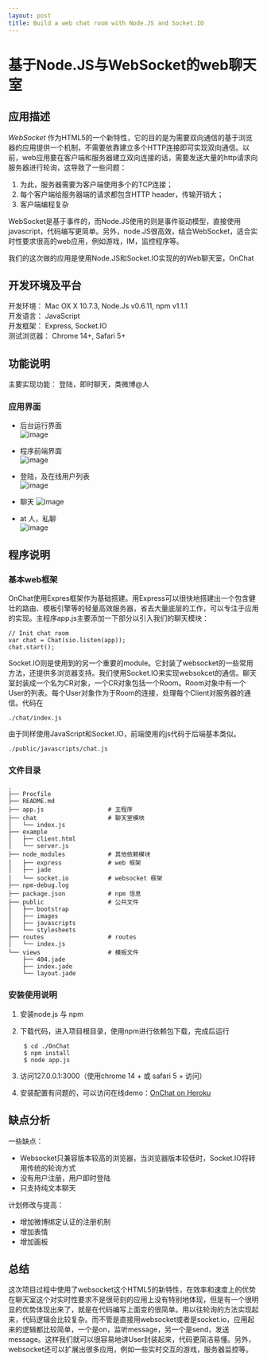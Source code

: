 ```yaml
---
layout: post
title: Build a web chat room with Node.JS and Socket.IO
---
```


# 基于Node.JS与WebSocket的web聊天室 #
## 应用描述 ##

*WebSocket* 作为HTML5的一个新特性，它的目的是为需要双向通信的基于浏览器的应用提供一个机制，不需要依靠建立多个HTTP连接即可实现双向通信。以前，web应用要在客户端和服务器建立双向连接的话，需要发送大量的http请求向服务器进行轮询，这导致了一些问题：

1. 为此，服务器需要为客户端使用多个的TCP连接；
2. 每个客户端给服务器端的请求都包含HTTP header，传输开销大；
3. 客户端编程复杂

WebSocket是基于事件的，而Node.JS使用的则是事件驱动模型，直接使用javascript，代码编写更简单。另外，node.JS很高效，结合WebSocket，适合实时性要求很高的web应用，例如游戏，IM，监控程序等。

我们的这次做的应用是使用Node.JS和Socket.IO实现的的Web聊天室，OnChat

## 开发环境及平台 ##
开发环境： Mac OX X 10.7.3, Node.Js v0.6.11, npm v1.1.1  
开发语言： JavaScript   
开发框架： Express, Socket.IO   
测试浏览器： Chrome 14+, Safari 5+

## 功能说明 ##
主要实现功能： 登陆，即时聊天，类微博@人

### 应用界面 ###

* 后台运行界面    
	![image](https://github.com/naiteluo/Images/raw/master/snip/onchat1.png)

* 程序前端界面   
	![image](https://github.com/naiteluo/Images/raw/master/snip/onchat2.png)

* 登陆，及在线用户列表     
	![image](https://github.com/naiteluo/Images/raw/master/snip/onchat3.png)

* 聊天
	![image](https://github.com/naiteluo/Images/raw/master/snip/onchat4.png)

* at 人，私聊    
	![image](https://github.com/naiteluo/Images/raw/master/snip/onchat5.png)


## 程序说明 ##
### 基本web框架 ###
OnChat使用Expres框架作为基础搭建。用Express可以很快地搭建出一个包含健壮的路由、模板引擎等的轻量高效服务器，省去大量底层的工作，可以专注于应用的实现。主程序app.js主要添加一下部分以引入我们的聊天模块：
	
	// Init chat room
	var chat = Chat(sio.listen(app));
	chat.start();
	
Socket.IO则是使用到的另一个重要的module。它封装了websocket的一些常用方法，还提供多浏览器支持。我们使用Socket.IO来实现websokcet的通信。聊天室封装成一个名为CR对象，一个CR对象包括一个Room。Room对象中有一个User的列表。每个User对象作为于Room的连接，处理每个Client对服务器的通信。代码在

	./chat/index.js
	
由于同样使用JavaScript和Socket.IO，前端使用的js代码于后端基本类似。

	./public/javascripts/chat.js

### 文件目录 ###
	.
	├── Procfile
	├── README.md
	├── app.js					# 主程序
	├── chat					# 聊天室模块
	│   └── index.js
	├── example
	│   ├── client.html
	│   └── server.js
	├── node_modules			# 其他依赖模块
	│   ├── express				# web 框架
	│   ├── jade
	│   └── socket.io			# websocket 框架
	├── npm-debug.log
	├── package.json			# npm 信息
	├── public					# 公共文件
	│   ├── bootstrap
	│   ├── images
	│   ├── javascripts
	│   └── stylesheets
	├── routes					# routes
	│   └── index.js
	└── views					# 模板文件
	    ├── 404.jade
	    ├── index.jade
	    └── layout.jade

### 安装使用说明 ###

1. 安装node.js 与 npm
2. 下载代码，进入项目根目录，使用npm进行依赖包下载，完成后运行
	
		$ cd ./OnChat
		$ npm install
		$ node app.js

3. 访问127.0.0.1:3000（使用chrome 14 + 或 safari 5 + 访问）
4. 安装配置有问题的，可以访问在线demo：[OnChat on Heroku](http://onchat.herokuapp.com)

## 缺点分析 ##

一些缺点：

* Websocket只兼容版本较高的浏览器，当浏览器版本较低时，Socket.IO将转用传统的轮询方式
* 没有用户注册，用户即时登陆
* 只支持纯文本聊天

计划修改与提高：

* 增加微博绑定认证的注册机制
* 增加表情
* 增加画板

## 总结 ##

这次项目过程中使用了websocket这个HTML5的新特性，在效率和速度上的优势在聊天室这个对实时性要求不是很苛刻的应用上没有特别地体现，但是有一个很明显的优势体现出来了，就是在代码编写上面变的很简单。用以往轮询的方法实现起来，代码逻辑会比较复杂。而不管是直接用websocket或者是socket.io，应用起来的逻辑都比较简单，一个是on，监听message，另一个是send，发送message。这样我们就可以很容易地讲User封装起来，代码更简洁易懂。另外，websocket还可以扩展出很多应用，例如一些实时交互的游戏，服务器监控等。
